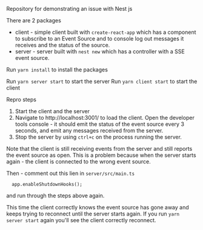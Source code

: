 Repository for demonstrating an issue with Nest js

There are 2 packages

- client - simple client built with `create-react-app` which has a component to subscribe to an Event Source and to console log out messages it receives and the status of the source.
- server - server built with `nest new` which has a controller with a SSE event source.

Run `yarn install` to install the packages

Run `yarn server start` to start the server
Run `yarn client start` to start the client

Repro steps

1. Start the client and the server
1. Navigate to http://localhost:3001/ to load the client. Open the developer tools console - it should emit the status of the event source every 3 seconds, and emit any messages received from the server.
1. Stop the server by using `ctrl+c` on the process running the server.

Note that the client is still receiving events from the server and still reports the event source as open. This is a problem because when the server starts again - the client is connected to the wrong event source.

Then - comment out this lien in `server/src/main.ts`

```typesceript
  app.enableShutdownHooks();
```

and run through the steps above again.

This time the client correctly knows the event source has gone away and keeps trying to reconnect until the server starts again. If you run `yarn server start` again you'll see the client correctly reconnect.
